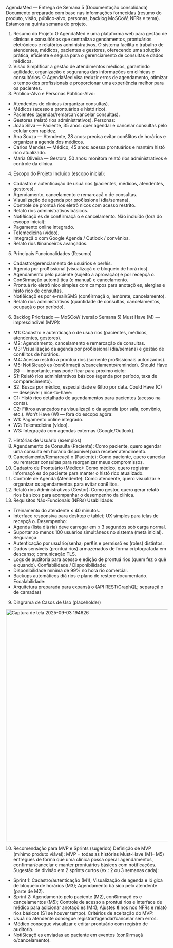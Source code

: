 AgendaMed — Entrega de Semana 5 (Documentação consolidada)
Documento preparado com base nas informações fornecidas (resumo do produto, visão,
público-alvo, personas, backlog MoSCoW, NFRs e tema). Estamos na quinta semana
do projeto.
1. Resumo do Projeto
O AgendaMed é uma plataforma web para gestão de clínicas e consultórios que
centraliza agendamentos, prontuários eletrônicos e relatórios administrativos. O sistema
facilita o trabalho de atendentes, médicos, pacientes e gestores, oferecendo uma
solução prática, eficiente e segura para o gerenciamento de consultas e dados médicos.
2. Visão
Simplificar a gestão de atendimentos médicos, garantindo agilidade, organização e
segurança das informações em clínicas e consultórios. O AgendaMed visa reduzir erros
de agendamento, otimizar o tempo dos profissionais e proporcionar uma experiência
melhor para os pacientes.
3. Público-Alvo e Personas
Público-Alvo:
- Atendentes de clı́nicas (organizar consultas).
- Médicos (acesso a prontuários e histó rico).
- Pacientes (agendar/remarcar/cancelar consultas).
- Gestores (relató rios administrativos).
Personas:
- João Silva — Paciente, 35 anos: quer agendar e cancelar consultas pelo celular com
rapidez.
- Ana Souza — Atendente, 28 anos: precisa evitar conϐlitos de horários e organizar a agenda
dos médicos.
- Carlos Mendes — Médico, 45 anos: acessa prontuários e mantém histó rico atualizado.
- Maria Oliveira — Gestora, 50 anos: monitora relató rios administrativos e controle da
clı́nica.
4. Escopo do Projeto
Incluído (escopo inicial):
- Cadastro e autenticação de usuá rios (pacientes, médicos, atendentes, gestores).
- Agendamento, cancelamento e remarcaçã o de consultas.
- Visualização de agenda por proϐissional (dia/semana).
- Controle de prontuá rios eletrô nicos com acesso restrito.
- Relató rios administrativos básicos.
- Notiϐicaçõ es de conϐirmaçã o e cancelamento.
Não incluído (fora do escopo inicial):
- Pagamento online integrado.
- Telemedicina (vı́deo).
- Integraçã o com Google Agenda / Outlook / convênios.
- Relató rios ϐinanceiros avançados.
5. Principais Funcionalidades (Resumo)
- Cadastro/gerenciamento de usuários e perϐis.
- Agenda por proϐissional (visualizaçã o e bloqueio de horá rios).
- Agendamento pelo paciente (sujeito a aprovação) e por recepçã o.
- Conϐirmação automá tica (e manual) e cancelamento.
- Prontuá rio eletrô nico simples com campos para anotaçõ es, alergias e histó rico de
consultas.
- Notiϐicaçõ es por e-mail/SMS (conϐirmaçã o, lembrete, cancelamento).
- Relató rios administrativos (quantidade de consultas, cancelamentos, ocupaçã o por
perı́odo).
6. Backlog Priorizado — MoSCoW (versão Semana 5)
Must Have (M) — imprescindível (MVP):
- M1: Cadastro e autenticaçã o de usuá rios (pacientes, médicos, atendentes, gestores).
- M2: Agendamento, cancelamento e remarcação de consultas.
- M3: Visualização da agenda por proϐissional (dia/semana) e gestão de conϐlitos de
horários.
- M4: Acesso restrito a prontuá rios (somente proϐissionais autorizados).
- M5: Notiϐicaçõ es (conϐirmaçã o/cancelamento/reminder).
Should Have (S) — importante, mas pode ficar para próximo ciclo:
- S1: Relató rios administrativos básicos (agenda por perı́odo, taxa de comparecimento).
- S2: Busca por médico, especialidade e ϐiltro por data.
Could Have (C) — desejável / nice-to-have:
- C1: Histó rico detalhado de agendamentos para pacientes (acesso na conta).
- C2: Filtros avançados na visualizaçã o da agenda (por sala, convênio, etc.).
Won’t Have (W) — fora do escopo agora:
- W1: Pagamento online integrado.
- W2: Telemedicina (vı́deo).
- W3: Integração com agendas externas (Google/Outlook).
7. Histórias de Usuário (exemplos)
1. Agendamento de Consulta (Paciente): Como paciente, quero agendar uma consulta em
horário disponı́vel para receber atendimento.
2. Cancelamento/Remarcaçã o (Paciente): Como paciente, quero cancelar ou remarcar
consultas para reorganizar meus compromissos.
3. Cadastro de Prontuário (Médico): Como médico, quero registrar informaçõ es do paciente
para manter o histó rico atualizado.
4. Controle de Agenda (Atendente): Como atendente, quero visualizar e organizar os
agendamentos para evitar conϐlitos.
5. Relató rios Administrativos (Gestor): Como gestor, quero gerar relató rios bá sicos para
acompanhar o desempenho da clı́nica.
8. Requisitos Não-Funcionais (NFRs)
Usabilidade:
- Treinamento do atendente ≤ 40 minutos.
- Interface responsiva para desktop e tablet; UX simples para telas de recepçã o.
Desempenho:
- Agenda (lista diá ria) deve carregar em ≤ 3 segundos sob carga normal.
- Suportar ao menos 100 usuários simultâneos no sistema (meta inicial).
Segurança:
- Autenticação por usuário/senha; perϐis e permissõ es (roles) distintos.
- Dados sensı́veis (prontuá rios) armazenados de forma criptografada em descanso;
comunicação TLS.
- Logs de auditoria para acesso e edição de prontuá rios (quem fez o quê e quando).
Confiabilidade / Disponibilidade:
- Disponibilidade mı́nima de 99% no horá rio comercial.
- Backups automáticos diá rios e plano de restore documentado.
Escalabilidade:
- Arquitetura preparada para expansã o (API REST/GraphQL; separaçã o de camadas)
9. Diagrama de Casos de Uso (placeholder)

<img width="523" height="723" alt="Captura de tela 2025-09-03 194626" src="https://github.com/user-attachments/assets/26db521c-ddd4-44a0-92f1-ca2fbeb49440" />


10. Recomendação para MVP e Sprints (sugerido)
Definição de MVP (mínimo produto viável): MVP = todas as histórias Must-Have (M1–
M5) entregues de forma que uma clínica possa operar agendamentos,
confirmar/cancelar e manter prontuários básicos com notificações.
Sugestão de divisão em 2 sprints curtos (ex.: 2 ou 3 semanas cada):
- Sprint 1: Cadastro/autenticação (M1); Visualização de agenda e ló gica de bloqueio de
horários (M3); Agendamento bá sico pelo atendente (parte de M2).
- Sprint 2: Agendamento pelo paciente (M2), conϐirmaçõ es e cancelamentos (M5); Controle
de acesso a prontuá rios e interface de médico para adicionar anotaçõ es (M4); Ajustes ϐinos
nos NFRs e relató rios básicos (S1 se houver tempo).
Critérios de aceitação do MVP:
- Usuá rio atendente consegue registrar/agendar/cancelar sem erros.
- Médico consegue visualizar e editar prontuário com registro de auditoria.
- Notiϐicaçõ es enviadas ao paciente em eventos (conϐirmaçã o/cancelamento).

